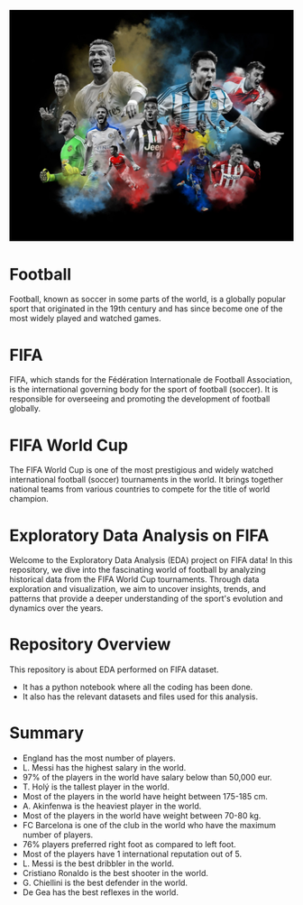 ![Image Alt Text](https://raw.githubusercontent.com/GayasuddinMohd/Exploratory-Data-Analysis-on-FIFA/main/Fifa%20Image.webp)

# Football
Football, known as soccer in some parts of the world, is a globally popular sport that originated in the 19th century and has since become one of the most widely played and watched games.

# FIFA 
FIFA, which stands for the Fédération Internationale de Football Association, is the international governing body for the sport of football (soccer). It is responsible for overseeing and promoting the development of football globally.

# FIFA World Cup
The FIFA World Cup is one of the most prestigious and widely watched international football (soccer) tournaments in the world. It brings together national teams from various countries to compete for the title of world champion.

# Exploratory Data Analysis on FIFA
Welcome to the Exploratory Data Analysis (EDA) project on FIFA data! In this repository, we dive into the fascinating world of football by analyzing historical data from the FIFA World Cup tournaments. Through data exploration and visualization, we aim to uncover insights, trends, and patterns that provide a deeper understanding of the sport's evolution and dynamics over the years.

# Repository Overview
This repository is about EDA performed on FIFA dataset.
   - It has a python notebook where all the coding has been done.
   - It also has the relevant datasets and files used for this analysis.

# Summary
* England has the most number of players.
* L. Messi has the highest salary in the world.
* 97% of the players in the world have salary below than 50,000 eur.
* T. Holý is the tallest player in the world.
* Most of the players in the world have height between 175-185 cm.
* A. Akinfenwa is the heaviest player in the world.
* Most of the players in the world have weight between 70-80 kg.
* FC Barcelona is one of the club in the world who have the maximum number of players.
* 76% players preferred right foot as compared to left foot.
* Most of the players have 1 international reputation out of 5.
* L. Messi is the best dribbler in the world.
* Cristiano Ronaldo is the best shooter in the world.
* G. Chiellini is the best defender in the world.
* De Gea has the best reflexes in the world.
